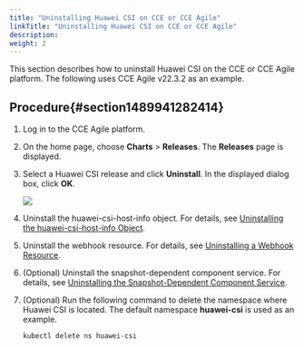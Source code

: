 ```yaml
---
title: "Uninstalling Huawei CSI on CCE or CCE Agile"
linkTitle: "Uninstalling Huawei CSI on CCE or CCE Agile"
description: 
weight: 2
---
```


This section describes how to uninstall Huawei CSI on the CCE or CCE Agile platform. The following uses CCE Agile v22.3.2 as an example.

## Procedure{#section1489941282414}

1.  Log in to the CCE Agile platform.
2.  On the home page, choose  **Charts**  \>  **Releases**. The  **Releases**  page is displayed.
3.  Select a Huawei CSI release and click  **Uninstall**. In the displayed dialog box, click  **OK**.

    ![](/css-docs/figures/卸载-ch.png)

4.  Uninstall the huawei-csi-host-info object. For details, see  [Uninstalling the huawei-csi-host-info Object](/docs/installation-and-deployment/uninstalling-huawei-csi/uninstalling-huawei-csi-using-helm/uninstalling-csi-dependent-component-services#section870813403017).
5.  Uninstall the webhook resource. For details, see  [Uninstalling a Webhook Resource](/docs/installation-and-deployment/uninstalling-huawei-csi/uninstalling-huawei-csi-using-helm/uninstalling-csi-dependent-component-services#section871155813014).
6.  \(Optional\) Uninstall the snapshot-dependent component service. For details, see  [Uninstalling the Snapshot-Dependent Component Service](/docs/installation-and-deployment/uninstalling-huawei-csi/uninstalling-huawei-csi-using-helm/uninstalling-csi-dependent-component-services#section48371491319).
7.  \(Optional\) Run the following command to delete the namespace where Huawei CSI is located. The default namespace  **huawei-csi**  is used as an example.

    ```
    kubectl delete ns huawei-csi
    ```

